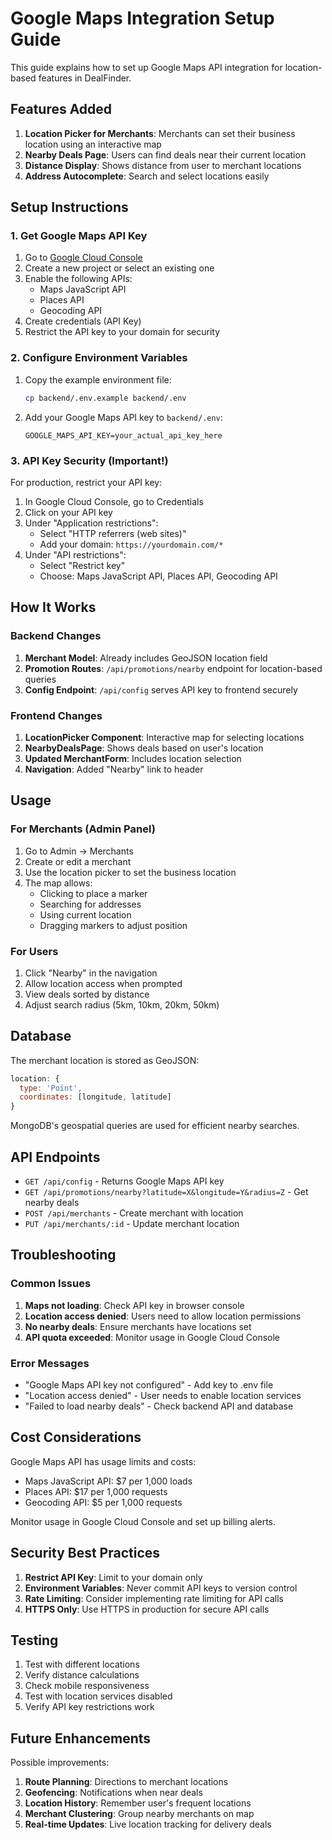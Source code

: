 # Google Maps Integration Setup Guide

This guide explains how to set up Google Maps API integration for location-based features in DealFinder.

## Features Added

1. **Location Picker for Merchants**: Merchants can set their business location using an interactive map
2. **Nearby Deals Page**: Users can find deals near their current location
3. **Distance Display**: Shows distance from user to merchant locations
4. **Address Autocomplete**: Search and select locations easily

## Setup Instructions

### 1. Get Google Maps API Key

1. Go to [Google Cloud Console](https://console.cloud.google.com/)
2. Create a new project or select an existing one
3. Enable the following APIs:
   - Maps JavaScript API
   - Places API
   - Geocoding API
4. Create credentials (API Key)
5. Restrict the API key to your domain for security

### 2. Configure Environment Variables

1. Copy the example environment file:
   ```bash
   cp backend/.env.example backend/.env
   ```

2. Add your Google Maps API key to `backend/.env`:
   ```
   GOOGLE_MAPS_API_KEY=your_actual_api_key_here
   ```

### 3. API Key Security (Important!)

For production, restrict your API key:

1. In Google Cloud Console, go to Credentials
2. Click on your API key
3. Under "Application restrictions":
   - Select "HTTP referrers (web sites)"
   - Add your domain: `https://yourdomain.com/*`
4. Under "API restrictions":
   - Select "Restrict key"
   - Choose: Maps JavaScript API, Places API, Geocoding API

## How It Works

### Backend Changes

1. **Merchant Model**: Already includes GeoJSON location field
2. **Promotion Routes**: `/api/promotions/nearby` endpoint for location-based queries
3. **Config Endpoint**: `/api/config` serves API key to frontend securely

### Frontend Changes

1. **LocationPicker Component**: Interactive map for selecting locations
2. **NearbyDealsPage**: Shows deals based on user's location
3. **Updated MerchantForm**: Includes location selection
4. **Navigation**: Added "Nearby" link to header

## Usage

### For Merchants (Admin Panel)

1. Go to Admin → Merchants
2. Create or edit a merchant
3. Use the location picker to set the business location
4. The map allows:
   - Clicking to place a marker
   - Searching for addresses
   - Using current location
   - Dragging markers to adjust position

### For Users

1. Click "Nearby" in the navigation
2. Allow location access when prompted
3. View deals sorted by distance
4. Adjust search radius (5km, 10km, 20km, 50km)

## Database

The merchant location is stored as GeoJSON:
```javascript
location: {
  type: 'Point',
  coordinates: [longitude, latitude]
}
```

MongoDB's geospatial queries are used for efficient nearby searches.

## API Endpoints

- `GET /api/config` - Returns Google Maps API key
- `GET /api/promotions/nearby?latitude=X&longitude=Y&radius=Z` - Get nearby deals
- `POST /api/merchants` - Create merchant with location
- `PUT /api/merchants/:id` - Update merchant location

## Troubleshooting

### Common Issues

1. **Maps not loading**: Check API key in browser console
2. **Location access denied**: Users need to allow location permissions
3. **No nearby deals**: Ensure merchants have locations set
4. **API quota exceeded**: Monitor usage in Google Cloud Console

### Error Messages

- "Google Maps API key not configured" - Add key to .env file
- "Location access denied" - User needs to enable location services
- "Failed to load nearby deals" - Check backend API and database

## Cost Considerations

Google Maps API has usage limits and costs:
- Maps JavaScript API: $7 per 1,000 loads
- Places API: $17 per 1,000 requests
- Geocoding API: $5 per 1,000 requests

Monitor usage in Google Cloud Console and set up billing alerts.

## Security Best Practices

1. **Restrict API Key**: Limit to your domain only
2. **Environment Variables**: Never commit API keys to version control
3. **Rate Limiting**: Consider implementing rate limiting for API calls
4. **HTTPS Only**: Use HTTPS in production for secure API calls

## Testing

1. Test with different locations
2. Verify distance calculations
3. Check mobile responsiveness
4. Test with location services disabled
5. Verify API key restrictions work

## Future Enhancements

Possible improvements:
1. **Route Planning**: Directions to merchant locations
2. **Geofencing**: Notifications when near deals
3. **Location History**: Remember user's frequent locations
4. **Merchant Clustering**: Group nearby merchants on map
5. **Real-time Updates**: Live location tracking for delivery deals